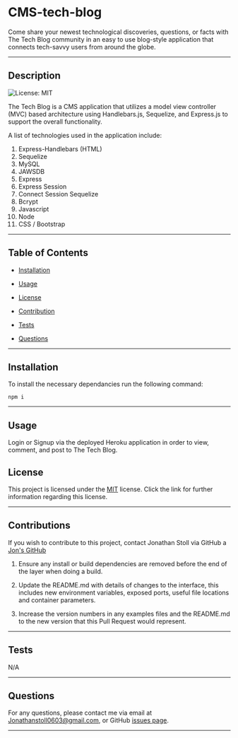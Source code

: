 # CMS-tech-blog

Come share your newest technological discoveries, questions, or facts with The Tech Blog community in an easy to use blog-style application that connects tech-savvy users from around the globe.

---
    
## Description
    
![License: MIT](https://img.shields.io/badge/License-MIT-yellow.svg)

The Tech Blog is a CMS application that utilizes a model view controller (MVC) based architecture using Handlebars.js, Sequelize, and Express.js to support the overall functionality.

A list of technologies used in the application include: 

1. Express-Handlebars (HTML)
2. Sequelize
3. MySQL
4. JAWSDB
5. Express
6. Express Session
7. Connect Session Sequelize
8. Bcrypt
9. Javascript
10. Node
11. CSS / Bootstrap

---
    
## Table of Contents
    
* [Installation](#installation)
    
* [Usage](#usage)
    
* [License](#license)
    
* [Contribution](#contribution)
    
* [Tests](#tests)
    
* [Questions](#questions)
    
---
    
## Installation

To install the necessary dependancies run the following command:
    
```
npm i
```

---
    
## Usage
    
Login or Signup via the deployed Heroku application in order to view, comment, and post to The Tech Blog. 
    
## License

This project is licensed under the [MIT](https://opensource.org/licenses/MIT) license. Click the link for further information regarding this license. 

---

## Contributions
    
If you wish to contribute to this project, contact Jonathan Stoll via GitHub a [Jon's GitHub](https://github.com/jonathanstoll0603)

1. Ensure any install or build dependencies are removed before the end of the layer when doing a build.

2. Update the README.md with details of changes to the interface, this includes new environment variables, exposed ports, useful file locations and container parameters.

3. Increase the version numbers in any examples files and the README.md to the new version that this Pull Request would represent. 

---
    
## Tests
    
N/A
    
---
    
## Questions
    
For any questions, please contact me via email at Jonathanstoll0603@gmail.com, or GitHub [issues page](https://github.com/jonathanstoll0603/readme-generator/issues).
    
---   